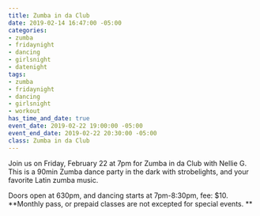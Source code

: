 ```yaml
---
title: Zumba in da Club
date: 2019-02-14 16:47:00 -05:00
categories:
- zumba
- fridaynight
- dancing
- girlsnight
- datenight
tags:
- zumba
- fridaynight
- dancing
- girlsnight
- workout
has_time_and_date: true
event_date: 2019-02-22 19:00:00 -05:00
event_end_date: 2019-02-22 20:30:00 -05:00
class: Zumba in da Club
---
```


Join us on Friday, February 22 at 7pm for Zumba in da Club with 
Nellie G. This is a 90min Zumba dance party in the dark with strobelights, and your favorite Latin zumba music.

Doors open at 630pm, and dancing starts at 7pm-8:30pm, fee: $10.
**Monthly pass, or prepaid classes are not excepted for special events. **